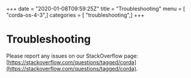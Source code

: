 +++
date = "2020-01-08T09:59:25Z"
title = "Troubleshooting"
menu = [ "corda-os-4-3",]
categories = [ "troubleshooting",]
+++


# Troubleshooting

Please report any issues on our StackOverflow page: [https://stackoverflow.com/questions/tagged/corda](https://stackoverflow.com/questions/tagged/corda).


